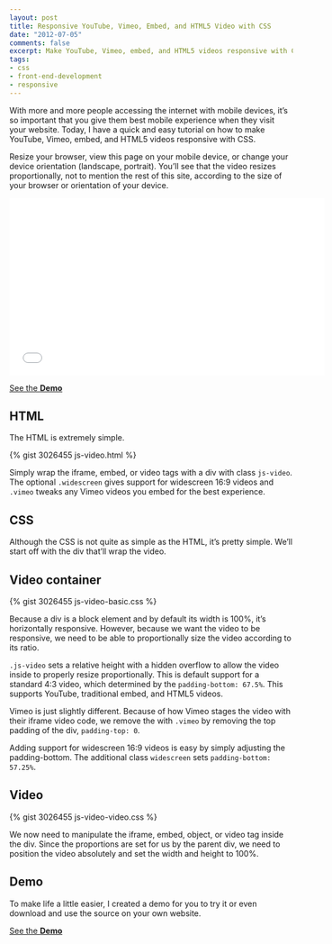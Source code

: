 ```yaml
---
layout: post
title: Responsive YouTube, Vimeo, Embed, and HTML5 Video with CSS
date: "2012-07-05"
comments: false
excerpt: Make YouTube, Vimeo, embed, and HTML5 videos responsive with CSS.
tags:
- css
- front-end-development
- responsive
---
```


With more and more people accessing the internet with mobile devices, it’s so important that you give them best mobile experience when they visit your website. Today, I have a quick and easy tutorial on how to make YouTube, Vimeo, embed, and HTML5 videos responsive with CSS.

Resize your browser, view this page on your mobile device, or change your device orientation (landscape, portrait). You’ll see that the video resizes proportionally, not to mention the rest of this site, according to the size of your browser or orientation of your device.

<div class="flex-video widescreen"><iframe src="//www.youtube.com/embed/wN3gueLT0D8?showinfo=0" frameborder="0" width="560" height="315"></iframe></div>

<p><a href="{{ site.labs_url }}/responsive-video-embed/" class="button button--labs" target="_blank">See the <b>Demo</b></a></p>

## HTML

The HTML is extremely simple.

{% gist 3026455 js-video.html %}

Simply wrap the iframe, embed, or video tags with a div with class `js-video`. The optional `.widescreen` gives support for widescreen 16:9 videos and `.vimeo` tweaks any Vimeo videos you embed for the best experience.

## CSS

Although the CSS is not quite as simple as the HTML, it’s pretty simple. We’ll start off with the div that’ll wrap the video.

## Video container

{% gist 3026455 js-video-basic.css %}

Because a div is a block element and by default its width is 100%, it’s horizontally responsive. However, because we want the video to be responsive, we need to be able to proportionally size the video according to its ratio.

`.js-video` sets a relative height with a hidden overflow to allow the video inside to properly resize proportionally. This is default support for a standard 4:3 video, which determined by the `padding-bottom: 67.5%`. This supports YouTube, traditional embed, and HTML5 videos.

Vimeo is just slightly different. Because of how Vimeo stages the video with their iframe video code, we remove the with `.vimeo` by removing the top padding of the div, `padding-top: 0`.

Adding support for widescreen 16:9 videos is easy by simply adjusting the padding-bottom. The additional class `widescreen` sets `padding-bottom: 57.25%`.

## Video

{% gist 3026455 js-video-video.css %}

We now need to manipulate the iframe, embed, object, or video tag inside the div. Since the proportions are set for us by the parent div, we need to position the video absolutely and set the width and height to 100%.

## Demo

To make life a little easier, I created a demo for you to try it or even download and use the source on your own website.

<p><a href="{{ site.labs_url }}/responsive-video-embed/" class="button button--labs" target="_blank">See the <b>Demo</b></a></p>